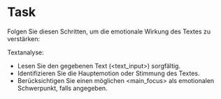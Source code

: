 # Task

Folgen Sie diesen Schritten, um die emotionale Wirkung des Textes zu verstärken:

Textanalyse:
   - Lesen Sie den gegebenen Text (<text_input>) sorgfältig.
   - Identifizieren Sie die Hauptemotion oder Stimmung des Textes.
   - Berücksichtigen Sie einen möglichen <main_focus> als emotionalen Schwerpunkt, falls angegeben.